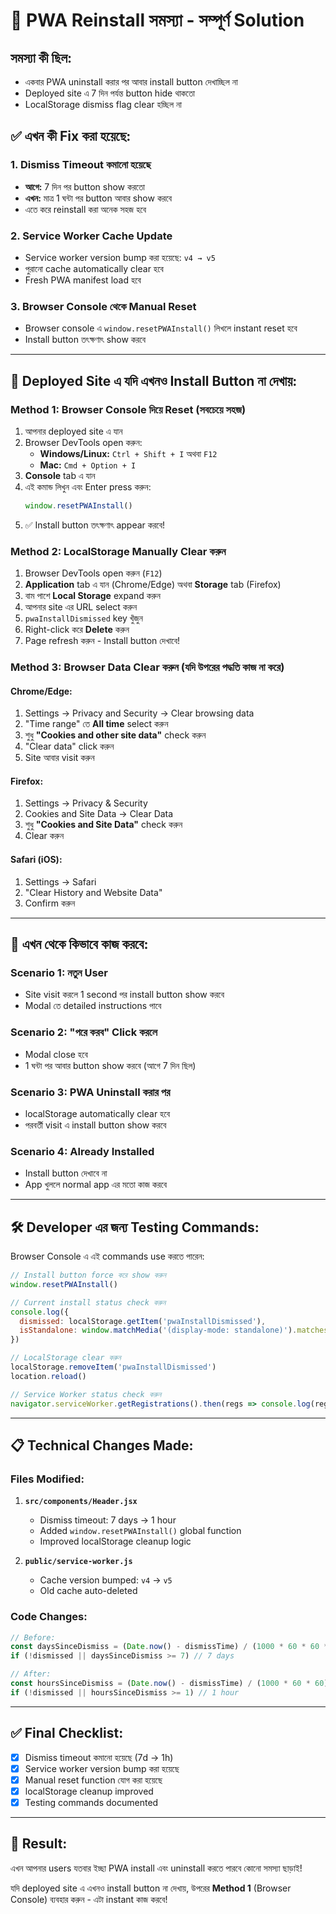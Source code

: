 # 🔧 PWA Reinstall সমস্যা - সম্পূর্ণ Solution

## সমস্যা কী ছিল:
- একবার PWA uninstall করার পর আবার install button দেখাচ্ছিল না
- Deployed site এ 7 দিন পর্যন্ত button hide থাকতো
- LocalStorage dismiss flag clear হচ্ছিল না

## ✅ এখন কী Fix করা হয়েছে:

### 1. Dismiss Timeout কমানো হয়েছে
- **আগে:** 7 দিন পর button show করতো
- **এখন:** মাত্র 1 ঘন্টা পর button আবার show করবে
- এতে করে reinstall করা অনেক সহজ হবে

### 2. Service Worker Cache Update
- Service worker version bump করা হয়েছে: `v4 → v5`
- পুরানো cache automatically clear হবে
- Fresh PWA manifest load হবে

### 3. Browser Console থেকে Manual Reset
- Browser console এ `window.resetPWAInstall()` লিখলে instant reset হবে
- Install button তৎক্ষণাৎ show করবে

---

## 🚨 Deployed Site এ যদি এখনও Install Button না দেখায়:

### Method 1: Browser Console দিয়ে Reset (সবচেয়ে সহজ)

1. আপনার deployed site এ যান
2. Browser DevTools open করুন:
   - **Windows/Linux:** `Ctrl + Shift + I` অথবা `F12`
   - **Mac:** `Cmd + Option + I`
3. **Console** tab এ যান
4. এই কমান্ড লিখুন এবং Enter press করুন:
   ```javascript
   window.resetPWAInstall()
   ```
5. ✅ Install button তৎক্ষণাৎ appear করবে!

### Method 2: LocalStorage Manually Clear করুন

1. Browser DevTools open করুন (`F12`)
2. **Application** tab এ যান (Chrome/Edge) অথবা **Storage** tab (Firefox)
3. বাম পাশে **Local Storage** expand করুন
4. আপনার site এর URL select করুন
5. `pwaInstallDismissed` key খুঁজুন
6. Right-click করে **Delete** করুন
7. Page refresh করুন - Install button দেখাবে!

### Method 3: Browser Data Clear করুন (যদি উপরের পদ্ধতি কাজ না করে)

#### Chrome/Edge:
1. Settings → Privacy and Security → Clear browsing data
2. "Time range" তে **All time** select করুন
3. শুধু **"Cookies and other site data"** check করুন
4. "Clear data" click করুন
5. Site আবার visit করুন

#### Firefox:
1. Settings → Privacy & Security
2. Cookies and Site Data → Clear Data
3. শুধু **"Cookies and Site Data"** check করুন
4. Clear করুন

#### Safari (iOS):
1. Settings → Safari
2. "Clear History and Website Data"
3. Confirm করুন

---

## 🎯 এখন থেকে কিভাবে কাজ করবে:

### Scenario 1: নতুন User
- Site visit করলে 1 second পর install button show করবে
- Modal তে detailed instructions পাবে

### Scenario 2: "পরে করব" Click করলে
- Modal close হবে
- 1 ঘন্টা পর আবার button show করবে (আগে 7 দিন ছিল)

### Scenario 3: PWA Uninstall করার পর
- localStorage automatically clear হবে
- পরবর্তী visit এ install button show করবে

### Scenario 4: Already Installed
- Install button দেখাবে না
- App খুললে normal app এর মতো কাজ করবে

---

## 🛠️ Developer এর জন্য Testing Commands:

Browser Console এ এই commands use করতে পারেন:

```javascript
// Install button force করে show করুন
window.resetPWAInstall()

// Current install status check করুন
console.log({
  dismissed: localStorage.getItem('pwaInstallDismissed'),
  isStandalone: window.matchMedia('(display-mode: standalone)').matches
})

// LocalStorage clear করুন
localStorage.removeItem('pwaInstallDismissed')
location.reload()

// Service Worker status check করুন
navigator.serviceWorker.getRegistrations().then(regs => console.log(regs))
```

---

## 📋 Technical Changes Made:

### Files Modified:

1. **`src/components/Header.jsx`**
   - Dismiss timeout: 7 days → 1 hour
   - Added `window.resetPWAInstall()` global function
   - Improved localStorage cleanup logic

2. **`public/service-worker.js`**
   - Cache version bumped: `v4` → `v5`
   - Old cache auto-deleted

### Code Changes:

```javascript
// Before:
const daysSinceDismiss = (Date.now() - dismissTime) / (1000 * 60 * 60 * 24)
if (!dismissed || daysSinceDismiss >= 7) // 7 days

// After:
const hoursSinceDismiss = (Date.now() - dismissTime) / (1000 * 60 * 60)
if (!dismissed || hoursSinceDismiss >= 1) // 1 hour
```

---

## ✅ Final Checklist:

- [x] Dismiss timeout কমানো হয়েছে (7d → 1h)
- [x] Service worker version bump করা হয়েছে
- [x] Manual reset function যোগ করা হয়েছে
- [x] localStorage cleanup improved
- [x] Testing commands documented

---

## 🎉 Result:

এখন আপনার users যতবার ইচ্ছা PWA install এবং uninstall করতে পারবে কোনো সমস্যা ছাড়াই!

যদি deployed site এ এখনও install button না দেখায়, উপরের **Method 1** (Browser Console) ব্যবহার করুন - এটা instant কাজ করবে!
